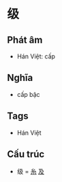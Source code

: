 # 级

## Phát âm
* Hán Việt: cấp

## Nghĩa
* cấp bậc

## Tags
* Hán Việt

## Cấu trúc
* 级 = [糸](糸.md) [及](及.md)

<script>window.HANZI_FIELD='级';</script>